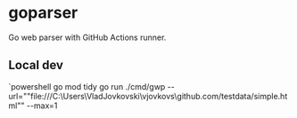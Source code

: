 ﻿# goparser

Go web parser with GitHub Actions runner.

## Local dev
`powershell
go mod tidy
go run ./cmd/gwp --url=""file:///C:\Users\VladJovkovski\vjovkovs\github.com/testdata/simple.html"" --max=1
